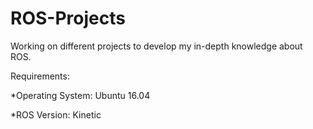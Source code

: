 # ROS-Projects

Working on different projects to develop my in-depth knowledge about ROS.

Requirements:

*Operating System: Ubuntu 16.04

*ROS Version: Kinetic

